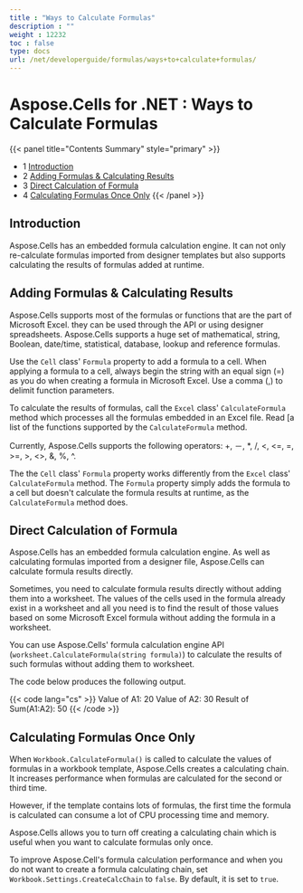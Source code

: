 ```yaml
---
title : "Ways to Calculate Formulas" 
description : "" 
weight : 12232 
toc : false
type: docs
url: /net/developerguide/formulas/ways+to+calculate+formulas/
---
```


# Aspose.Cells for .NET : Ways to Calculate Formulas


{{< panel title="Contents Summary" style="primary" >}}
*   1 [Introduction](#introduction)
*   2 [Adding Formulas & Calculating Results](#adding-formulas-&-calculating-results)
*   3 [Direct Calculation of Formula](#direct-calculation-of-formula)
*   4 [Calculating Formulas Once Only](#calculating-formulas-once-only)
{{< /panel >}}
 

## Introduction

Aspose.Cells has an embedded formula calculation engine. It can not only re-calculate formulas imported from designer templates but also supports calculating the results of formulas added at runtime.

## Adding Formulas & Calculating Results

Aspose.Cells supports most of the formulas or functions that are the part of Microsoft Excel. they can be used through the API or using designer spreadsheets. Aspose.Cells supports a huge set of mathematical, string, Boolean, date/time, statistical, database, lookup and reference formulas.

Use the `Cell` class' `Formula` property to add a formula to a cell. When applying a formula to a cell, always begin the string with an equal sign (=) as you do when creating a formula in Microsoft Excel. Use a comma (,) to delimit function parameters.

To calculate the results of formulas, call the `Excel` class' `CalculateFormula` method which processes all the formulas embedded in an Excel file. Read \[a list of the functions supported by the `CalculateFormula` method.

Currently, Aspose.Cells supports the following operators: +, －, \*, /, <, <=, =, >=, >, <>, &, %, ^.

The the `Cell` class' `Formula` property works differently from the `Excel` class' `CalculateFormula` method. The `Formula` property simply adds the formula to a cell but doesn't calculate the formula results at runtime, as the `CalculateFormula` method does.

## Direct Calculation of Formula

Aspose.Cells has an embedded formula calculation engine. As well as calculating formulas imported from a designer file, Aspose.Cells can calculate formula results directly.

Sometimes, you need to calculate formula results directly without adding them into a worksheet. The values of the cells used in the formula already exist in a worksheet and all you need is to find the result of those values based on some Microsoft Excel formula without adding the formula in a worksheet.

You can use Aspose.Cells' formula calculation engine API (`worksheet.CalculateFormula(string formula)`) to calculate the results of such formulas without adding them to worksheet.

The code below produces the following output.

{{< code lang="cs" >}}
Value of A1: 20
Value of A2: 30
Result of Sum(A1:A2): 50
{{< /code >}}

## Calculating Formulas Once Only

When `Workbook.CalculateFormula()` is called to calculate the values of formulas in a workbook template, Aspose.Cells creates a calculating chain. It increases performance when formulas are calculated for the second or third time.

However, if the template contains lots of formulas, the first time the formula is calculated can consume a lot of CPU processing time and memory.

Aspose.Cells allows you to turn off creating a calculating chain which is useful when you want to calculate formulas only once.

To improve Aspose.Cell's formula calculation performance and when you do not want to create a formula calculating chain, set `Workbook.Settings.CreateCalcChain` to `false`. By default, it is set to `true`.

